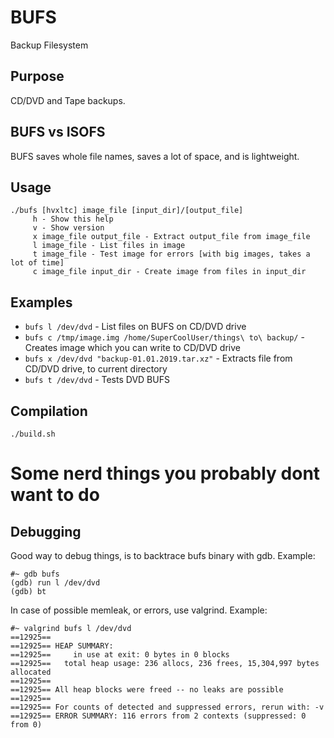 # BUFS
Backup Filesystem

## Purpose
CD/DVD and Tape backups.

## BUFS vs ISOFS
BUFS saves whole file names, saves a lot of space, and is lightweight.

## Usage
```
./bufs [hvxltc] image_file [input_dir]/[output_file]
	 h - Show this help
	 v - Show version
	 x image_file output_file - Extract output_file from image_file
	 l image_file - List files in image
	 t image_file - Test image for errors [with big images, takes a lot of time]
	 c image_file input_dir - Create image from files in input_dir
```

## Examples
 - `bufs l /dev/dvd` - List files on BUFS on CD/DVD drive
 - `bufs c /tmp/image.img /home/SuperCoolUser/things\ to\ backup/` - Creates image which you can write to CD/DVD drive
 - `bufs x /dev/dvd "backup-01.01.2019.tar.xz"` - Extracts file from CD/DVD drive, to current directory
 - `bufs t /dev/dvd` - Tests DVD BUFS

## Compilation
```
./build.sh
```

# Some nerd things you probably dont want to do
## Debugging
Good way to debug things, is to backtrace bufs binary with gdb. Example:
```
#~ gdb bufs
(gdb) run l /dev/dvd
(gdb) bt
```

In case of possible memleak, or errors, use valgrind. Example:
```
#~ valgrind bufs l /dev/dvd
==12925== 
==12925== HEAP SUMMARY:
==12925==     in use at exit: 0 bytes in 0 blocks
==12925==   total heap usage: 236 allocs, 236 frees, 15,304,997 bytes allocated
==12925== 
==12925== All heap blocks were freed -- no leaks are possible
==12925== 
==12925== For counts of detected and suppressed errors, rerun with: -v
==12925== ERROR SUMMARY: 116 errors from 2 contexts (suppressed: 0 from 0)
```
